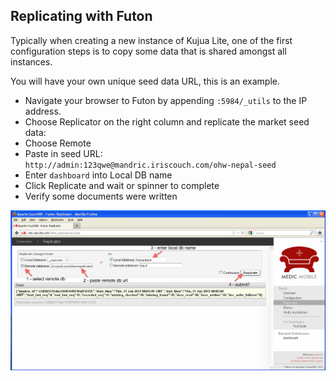 ## Replicating with Futon

Typically when creating  a new instance of Kujua Lite, one of the first configuration steps is 
to copy some data that is shared amongst all instances.

You will have your own unique seed data URL, this is an example.

* Navigate your browser to Futon by appending `:5984/_utils` to the IP address.
* Choose Replicator on the right column and replicate the market seed data:
* Choose Remote
* Paste in seed URL: <br/>
  `http://admin:123qwe@mandric.iriscouch.com/ohw-nepal-seed`
* Enter `dashboard` into Local DB name
* Click Replicate and wait or spinner to complete
* Verify some documents were written

![CouchDB Vals](img/futon/replicate_ohw_seed.png)
